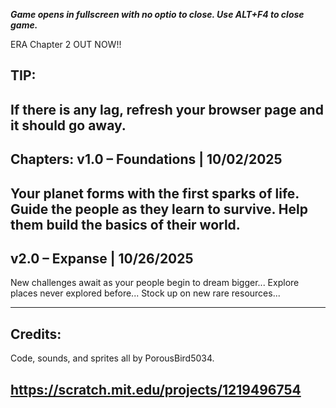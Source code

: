 ***Game opens in fullscreen with no optio to close. Use ALT+F4 to close game.***

ERA Chapter 2 OUT NOW!!

TIP:
-------------------------------------------------------------
If there is any lag, refresh your browser page and it should go away.
-------------------------------------------------------------

Chapters:
v1.0 – Foundations | 10/02/2025
-------------------------------------------------------------
Your planet forms with the first sparks of life.
Guide the people as they learn to survive.
Help them build the basics of their world.
-------------------------------------------------------------
v2.0 – Expanse | 10/26/2025
-------------------------------------------------------------
New challenges await as your people begin to dream bigger...
Explore places never explored before...
Stock up on new rare resources...


-------------------------------------------------------------
Credits:
-------------------------------------------------------------
Code, sounds, and sprites all by PorousBird5034.

https://scratch.mit.edu/projects/1219496754
-------------------------------------------------------------
